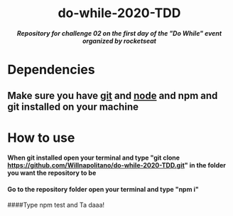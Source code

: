 # <h1 align="center">do-while-2020-TDD</h1>
  
#### <h5 align="center">Repository for challenge 02 on the first day of the "Do While" event organized by rocketseat</h5>


# Dependencies

## Make sure you have [git](https://git-scm.com/downloads) and [node](https://nodejs.org/en/) and npm and git installed on your machine

# How to use

#### When git installed open your terminal and type "git clone https://github.com/Willnapolitano/do-while-2020-TDD.git" in the folder you want the repository to be

#### Go to the repository folder open your terminal and type "npm i"

####Type npm test and Ta daaa!

